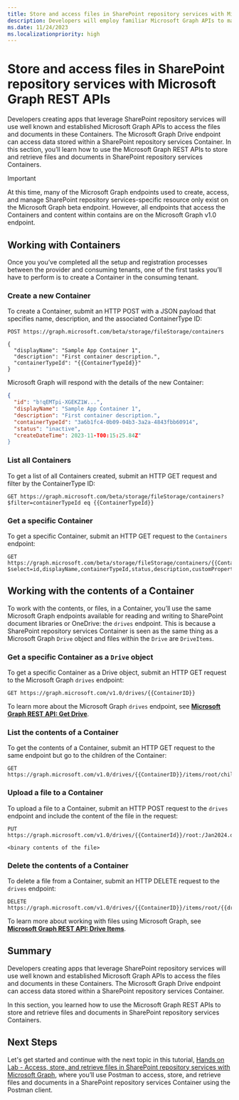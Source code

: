 ```yaml
---
title: Store and access files in SharePoint repository services with Microsoft Graph REST APIs
description: Developers will employ familiar Microsoft Graph APIs to manage files within SharePoint repository services containers, utilizing the Microsoft Graph Drive endpoint for data access. This section covers how to use these REST APIs to handle file storage and retrieval in SharePoint repository services.
ms.date: 11/24/2023
ms.localizationpriority: high
---
```

# Store and access files in SharePoint repository services with Microsoft Graph REST APIs

Developers creating apps that leverage SharePoint repository services will use well known and established Microsoft Graph APIs to access the files and documents in these Containers. The Microsoft Graph Drive endpoint can access data stored within a SharePoint repository services Container. In this section, you’ll learn how to use the Microsoft Graph REST APIs to store and retrieve files and documents in SharePoint repository services Containers.

> [!IMPORTANT]
> At this time, many of the Microsoft Graph endpoints used to create, access, and manage SharePoint repository services-specific resource only exist on the Microsoft Graph beta endpoint. However, all endpoints that access the Containers and content within contains are on the Microsoft Graph v1.0 endpoint.

## Working with Containers

Once you you’ve completed all the setup and registration processes between the provider and consuming tenants, one of the first tasks you’ll have to perform is to create a Container in the consuming tenant.

### Create a new Container

To create a Container, submit an HTTP POST with a JSON payload that specifies name, description, and the associated ContainerType ID:

```http
POST https://graph.microsoft.com/beta/storage/fileStorage/containers

{
  "displayName": "Sample App Container 1",
  "description": "First container description.",
  "containerTypeId": "{{ContainerTypeId}}"
}
```

Microsoft Graph will respond with the details of the new Container:

```json
{
  "id": "b!qEMTpi-XGEKZ1W...",
  "displayName": "Sample App Container 1",
  "description": "First container description.",
  "containerTypeId": "3a6b1fc4-0b09-04b3-3a2a-4843fbb60914",
  "status": "inactive",
  "createDateTime": 2023-11-T00:15:25.84Z"
}
```

### List all Containers

To get a list of all Containers created, submit an HTTP GET request and filter by the ContainerType ID:

```http
GET https://graph.microsoft.com/beta/storage/fileStorage/containers?$filter=containerTypeId eq {{ContainerTypeId}}
```

### Get a specific Container

To get a specific Container, submit an HTTP GET request to the `Containers` endpoint:

```http
GET https://graph.microsoft.com/beta/storage/fileStorage/containers/{{ContainerID}}?$select=id,displayName,containerTypeId,status,description,customProperties&$expand=permissions
```

## Working with the contents of a Container

To work with the contents, or files, in a Container, you’ll use the same Microsoft Graph endpoints available for reading and writing to SharePoint document libraries or OneDrive: the `drives` endpoint. This is because a SharePoint repository services Container is seen as the same thing as a Microsoft Graph `Drive` object and files within the `Drive` are `DriveItems`.

### Get a specific Container as a `Drive` object

To get  a specific Container as a Drive object, submit an HTTP GET request to the Microsoft Graph `drives` endpoint:

```http
GET https://graph.microsoft.com/v1.0/drives/{{ContainerID}}
```

To learn more about the Microsoft Graph `drives` endpoint, see **[Microsoft Graph REST API: Get Drive](https://learn.microsoft.com/graph/api/resources/drive?view=graph-rest-1.0)**.

### List the contents of a Container

To get the contents of a Container, submit an HTTP GET request to the same endpoint but go to the children of the Container:

```http
GET https://graph.microsoft.com/v1.0/drives/{{ContainerID}}/items/root/children
```

### Upload a file to a Container

To upload a file to a Container, submit an HTTP POST request to the `drives` endpoint and include the content of the file in the request:

```http
PUT https://graph.microsoft.com/v1.0/drives/{{ContainerId}}/root:/Jan2024.docx:/content

<binary contents of the file>
```

### Delete the contents of a Container

To delete a file from a Container, submit an HTTP DELETE request to the `drives` endpoint:

```http
DELETE https://graph.microsoft.com/v1.0/drives/{{ContainerID}}/items/root/{{driveItemID}}
```

To learn more about working with files using Microsoft Graph, see **[Microsoft Graph REST API: Drive Items](https://learn.microsoft.com/graph/api/resources/driveitem?view=graph-rest-1.0)**.

## Summary

Developers creating apps that leverage SharePoint repository services will use well known and established Microsoft Graph APIs to access the files and documents in these Containers. The Microsoft Graph Drive endpoint can access data stored within a SharePoint repository services Container.

In this section, you learned how to use the Microsoft Graph REST APIs to store and retrieve files and documents in SharePoint repository services Containers.

## Next Steps

Let's get started and continue with the next topic in this tutorial, [Hands on Lab - Access, store, and retrieve files in SharePoint repository services with Microsoft Graph](./m01-07-hol.md), where you’ll use Postman to access, store, and retrieve files and documents in a SharePoint repository services Container using the Postman client.
